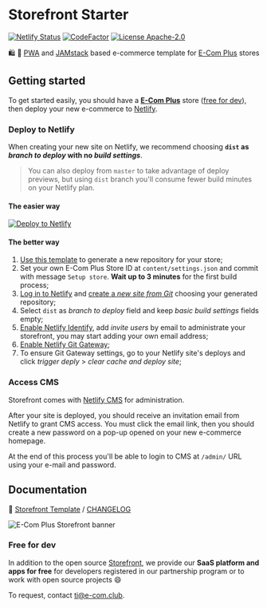# Storefront Starter

[![Netlify Status](https://api.netlify.com/api/v1/badges/ac85a3a2-c06d-4e69-98ce-40c2190db198/deploy-status)](https://app.netlify.com/sites/ecomplus-storefront/deploys) [![CodeFactor](https://www.codefactor.io/repository/github/ecomplus/storefront-starter/badge)](https://www.codefactor.io/repository/github/ecomplus/storefront-starter) [![License Apache-2.0](https://img.shields.io/badge/License-Apache_2.0-orange.svg)](https://opensource.org/licenses/Apache-2.0)

:shopping: :rocket: [PWA](https://developers.google.com/web/progressive-web-apps) and [JAMstack](https://jamstack.org/) based e-commerce template for [E-Com Plus](https://www.e-com.plus) stores

## Getting started

To get started easily, you should have a **[E-Com Plus](https://www.e-com.plus)** store ([free for dev](#free-for-dev)), then deploy your new e-commerce to [Netlify](https://www.netlify.com/).

### Deploy to Netlify

When creating your new site on Netlify, we recommend choosing **`dist` as _branch to deploy_ with no _build settings_**.

> You can also deploy from `master` to take advantage of deploy previews, but using `dist` branch you'll consume fewer build minutes on your Netlify plan.

#### The easier way

[![Deploy to Netlify](https://www.netlify.com/img/deploy/button.svg)](https://app.netlify.com/start/deploy?stack=cms&repository=https://github.com/ecomplus/storefront-starter)

#### The better way

1. [Use this template](https://github.com/ecomplus/storefront-starter/generate) to generate a new repository for your store;
2. Set your own E-Com Plus Store ID at `content/settings.json` and commit with message `Setup store`. **Wait up to 3 minutes** for the first build process;
3. [Log in to Netlify](https://app.netlify.com/) and [create a _new site from Git_](https://docs.netlify.com/site-deploys/create-deploys/#deploy-with-git) choosing your generated repository;
4. Select `dist` as _branch to deploy_ field and keep _basic build settings_ fields empty;
5. [Enable Netlify Identify](https://docs.netlify.com/visitor-access/identity/#enable-identity-in-the-ui), add _invite users_ by email to administrate your storefront, you may start adding your own email address;
6. [Enable Netlify Git Gateway](https://docs.netlify.com/visitor-access/git-gateway/#setup-and-settings);
7. To ensure Git Gateway settings, go to your Netlify site's deploys and click _trigger deply_ > _clear cache and deploy site_;

### Access CMS

Storefront comes with [Netlify CMS](https://www.netlifycms.org/) for administration.

After your site is deployed, you should receive an invitation email from Netlify to grant CMS access. You must click the email link, then you should create a new password on a pop-up opened on your new e-commerce homepage.

At the end of this process you'll be able to login to CMS at `/admin/` URL using your e-mail and password.

## Documentation

:page_with_curl: [Storefront Template](https://github.com/ecomplus/storefront/tree/master/@ecomplus/storefront-template#storefront-template) / [CHANGELOG](https://github.com/ecomplus/storefront/tree/master/@ecomplus/storefront-template/CHANGELOG.md)

![E-Com Plus Storefront banner](https://repository-images.githubusercontent.com/183649678/1c624a80-3180-11ea-8761-1f45e0f675a5)

### Free for dev

In addition to the open source [Storefront](https://github.com/ecomplus/storefront), we provide our **SaaS platform and apps for free** for developers registered in our partnership program or to work with open source projects :smile:

To request, contact [ti@e-com.club](mailto:ti@e-com.club).
